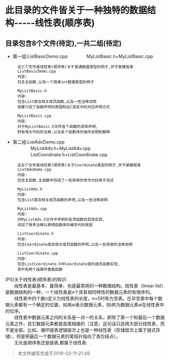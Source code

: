 此目录的文件皆关于一种独特的数据结构-----线性表(顺序表)
===========================
目录包含8个文件(待定),一共二组(待定)
------------------------
* 第一组:ListBasicDemo.cpp
　　　　MyListBasic.h+MyListBasic.cpp

        这三个文件是线性表(顺序表)关于普通数据类型的例子,并不是模版类
        ListBasicDemo.cpp
        内容:
        包含主函数,以及一个简单int数据类型的例子

        MyListBasic.h
        内容:
        包含List类及相关成员函数,以及一些注释说明
        简要介绍了函数声明的原因和在C语言中的对应声明方式

        MyListBasic.cpp
        内容:
        对于MyListBasic.h文件各个函数的具体声明,
        附有相关代码的注释,以及各个函数体的操作说明和解释


* 第二组:ListAdvDemo.cpp<br>
　　　　MyListAdv.h+MyListAdv.cpp<br>
　　　　ListCoordinate.h+ListCoordinate.cpp

        这五个文件是线性表(顺序表)关于Coordinate类型的例子,并不是模版类
        ListAdvDemo.cpp
        内容:
        包含主函数,主函数中包括了一些简单的命令代码用于测试

        MyListAdv.h
        内容:
        包含List类及相关成员函数的声明,以及一些注释说明

        MyListAdv.cpp
        内容:
        对MyListAdv.h文件中声明的各项函数的具体实现,
        添加了很多注释以表明函数体的编写代码原因

        ListCoordinate.h
        内容:
        包含Coordinate类及相关成员函数的声明,以及一些简单的注释说明

        ListCoordinate.cpp
        内容:
        包含ListCoordinate.h中Coordinate类的成员函数实现,
        其中有两个运算符重载函数

[PS]关于线性表(顺序表)的知识:<br>
　　线性表是最基本、最简单、也是最常用的一种数据结构。线性表（linear list）是数据结构的一种，一个线性表是n个具有相同特性的数据元素的有限序列。<br>
　　线性表中的个数n定义为线性表的长度，n=0时称为空表。在非空表中每个数据元素都有一个确定的位置，如用ai表示数据元素，则i称为数据元素ai在线性表中的位序。<br>
　　线性表中数据元素之间的关系是一对一的关系，即除了第一个和最后一个数据元素之外，其它数据元素都是首尾相接的（注意，这句话只适用大部分线性表，而不是全部。比如，循环链表逻辑层次上也是一种线性表（存储层次上属于链式存储），但是把最后一个数据元素的尾指针指向了首位结点）。<br>
　　无论是顺序表还是链表,都属于线性表.

>本文件编写完成于2019-03-11-21:49